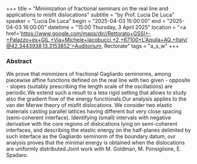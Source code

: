 +++
title = "Minimization of fractional seminars on the real line and applications to misfit dislocations"
subtitle = "by Prof. Lucia De Luca"
speaker = "Lucia De Luca"
begin = "2025-04-03 15:00:00"
end = "2025-04-03 16:00:00"
datetime = "15:00 Thursday, 3 April 2025"
location = "<a href='https://www.google.com/maps/dir//Rettorato+GSSI+-+Palazzo+ex+GIL,+Via+Michele+Iacobucci,+2,+67100+L'Aquila+AQ,+Italy/@42.3443938,13.3153852'>Auditorium, Rectorate</a>"
tags = "a_s_w"
+++

### Abstract
We prove that minimizers of fractional Gagliardo seminorms, among piecewise affine functions defined on the real line with two given - opposite - slopes  (suitably  prescribing the  length scale of the oscillations) are  periodic.We extend such a result to a less rigid setting that allows to study also the gradient flow of the energy functionals.Our analysis applies to the van der Merwe theory of  misfit dislocations. We consider two elastic materials casting parallel lattices having different but very close spacing (semi-coherent interface). Identifying (small) intervals with negative derivative with the core regions of dislocations lying on semi-coherent interfaces, and describing the elastic energy on the half-planes delimited by such interface as the Gagliardo seminorm of the boundary datum, our analysis proves that the minimal energy is obtained when the dislocations are uniformly distributed.Joint work with M. Goldman, M. Ponsiglione, E. Spadaro.
